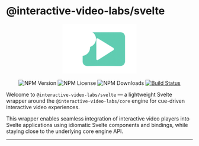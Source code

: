 # @interactive-video-labs/svelte
<p align="center">
  <img src="https://raw.githubusercontent.com/interactive-video-labs/docs/main/logo.svg" width="200px" alt="Interactive Video Labs Logo" />
</p>
<p align="center">
  <img src="https://img.shields.io/npm/v/@interactive-video-labs/svelte" alt="NPM Version" />
  <img src="https://img.shields.io/npm/l/@interactive-video-labs/svelte" alt="NPM License" />
  <img src="https://img.shields.io/npm/dm/@interactive-video-labs/svelte?style=flat-square" alt="NPM Downloads" />
  <a href="https://github.com/interactive-video-labs/interactive-video-svelte-wrapper/actions">
    <img src="https://github.com/interactive-video-labs/interactive-video-svelte-wrapper/actions/workflows/release.yml/badge.svg" alt="Build Status" />
  </a>
</p>

Welcome to `@interactive-video-labs/svelte` — a lightweight Svelte wrapper around the `@interactive-video-labs/core` engine for cue-driven interactive video experiences.

This wrapper enables seamless integration of interactive video players into Svelte applications using idiomatic Svelte components and bindings, while staying close to the underlying core engine API.

---
